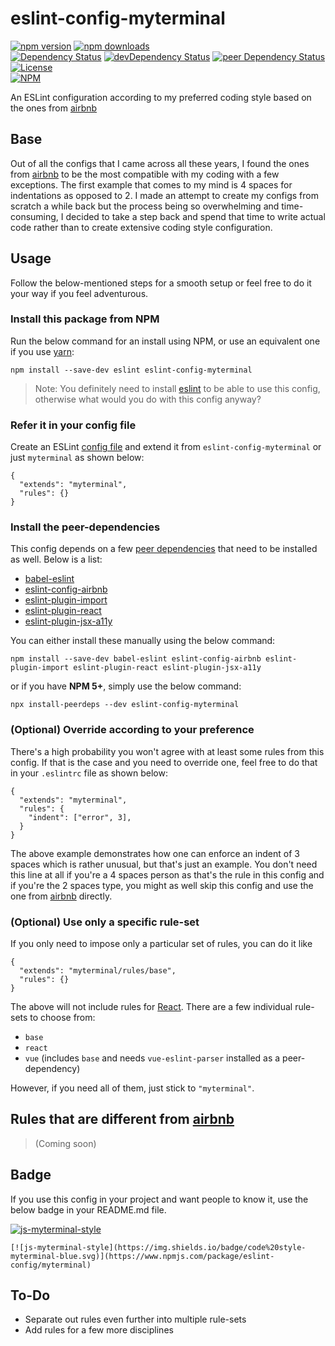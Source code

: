 # eslint-config-myterminal

[![npm version](https://badge.fury.io/js/eslint-config-myterminal.svg)](https://badge.fury.io/js/eslint-config-myterminal)
[![npm downloads](https://img.shields.io/npm/dt/eslint-config-myterminal.svg)](https://www.npmjs.com/package/eslint-config-myterminal)  
[![Dependency Status](https://david-dm.org/myTerminal/eslint-config-myterminal.svg)](https://david-dm.org/myTerminal/eslint-config-myterminal)
[![devDependency Status](https://david-dm.org/myTerminal/eslint-config-myterminal/dev-status.svg)](https://david-dm.org/myTerminal/eslint-config-myterminal#info=devDependencies)
[![peer Dependency Status](https://david-dm.org/myTerminal/eslint-config-myterminal/peer-status.svg)](https://david-dm.org/myTerminal/eslint-config-myterminal#info=peerDependencies)  
[![License](https://img.shields.io/github/license/myTerminal/ample-alerts.svg)](https://opensource.org/licenses/MIT)  
[![NPM](https://nodei.co/npm/eslint-config-myterminal.png?downloads=true&downloadRank=true&stars=true)](https://nodei.co/npm/eslint-config-myterminal/)

An ESLint configuration according to my preferred coding style based on the ones from [airbnb](https://www.npmjs.com/package/eslint-config-airbnb)

## Base

Out of all the configs that I came across all these years, I found the ones from [airbnb](https://www.npmjs.com/package/eslint-config-airbnb) to be the most compatible with my coding with a few exceptions. The first example that comes to my mind is 4 spaces for indentations as opposed to 2. I made an attempt to create my configs from scratch a while back but the process being so overwhelming and time-consuming, I decided to take a step back and spend that time to write actual code rather than to create extensive coding style configuration.

## Usage

Follow the below-mentioned steps for a smooth setup or feel free to do it your way if you feel adventurous.

### Install this package from NPM

Run the below command for an install using NPM, or use an equivalent one if you use [yarn](https://www.npmjs.com/package/yarn):

    npm install --save-dev eslint eslint-config-myterminal

> Note: You definitely need to install [eslint](https://www.npmjs.com/package/eslint) to be able to use this config, otherwise what would you do with this config anyway?

### Refer it in your config file

Create an ESLint [config file](https://eslint.org/docs/user-guide/configuring) and extend it from `eslint-config-myterminal` or just `myterminal` as shown below:

    {
      "extends": "myterminal",
      "rules": {}
    }

### Install the peer-dependencies

This config depends on a few [peer dependencies](https://nodejs.org/es/blog/npm/peer-dependencies) that need to be installed as well. Below is a list:

- [babel-eslint](https://www.npmjs.com/package/babel-eslint)
- [eslint-config-airbnb](https://www.npmjs.com/package/eslint-config-airbnb)
- [eslint-plugin-import](https://www.npmjs.com/package/eslint-plugin-import)
- [eslint-plugin-react](https://www.npmjs.com/package/eslint-plugin-react)
- [eslint-plugin-jsx-a11y](https://www.npmjs.com/package/eslint-plugin-jsx-a11y)

You can either install these manually using the below command:

    npm install --save-dev babel-eslint eslint-config-airbnb eslint-plugin-import eslint-plugin-react eslint-plugin-jsx-a11y

or if you have **NPM 5+**, simply use the below command:

    npx install-peerdeps --dev eslint-config-myterminal

### (Optional) Override according to your preference

There's a high probability you won't agree with at least some rules from this config. If that is the case and you need to override one, feel free to do that in your `.eslintrc` file as shown below:

    {
      "extends": "myterminal",
      "rules": {
        "indent": ["error", 3],
      }
    }

The above example demonstrates how one can enforce an indent of 3 spaces which is rather unusual, but that's just an example. You don't need this line at all if you're a 4 spaces person as that's the rule in this config and if you're the 2 spaces type, you might as well skip this config and use the one from [airbnb](https://www.npmjs.com/package/eslint-config-airbnb) directly.

### (Optional) Use only a specific rule-set

If you only need to impose only a particular set of rules, you can do it like

    {
      "extends": "myterminal/rules/base",
      "rules": {}
    }

The above will not include rules for [React](https://reactjs.org). There are a few individual rule-sets to choose from:

- `base`
- `react`
- `vue` (includes `base` and needs `vue-eslint-parser` installed as a peer-dependency)

However, if you need all of them, just stick to `"myterminal"`.

## Rules that are different from [airbnb](https://www.npmjs.com/package/eslint-config-airbnb)

> (Coming soon)

## Badge

If you use this config in your project and want people to know it, use the below badge in your README.md file.

[![js-myterminal-style](https://img.shields.io/badge/code%20style-myterminal-blue.svg)](https://www.npmjs.com/package/eslint-config/myterminal)

    [![js-myterminal-style](https://img.shields.io/badge/code%20style-myterminal-blue.svg)](https://www.npmjs.com/package/eslint-config/myterminal)

## To-Do

* Separate out rules even further into multiple rule-sets
* Add rules for a few more disciplines
